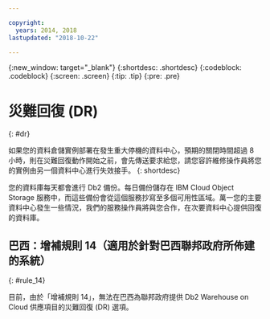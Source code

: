 ```yaml
---

copyright:
  years: 2014, 2018
lastupdated: "2018-10-22"

---
```


<!-- Attribute definitions --> 
{:new_window: target="_blank"}
{:shortdesc: .shortdesc}
{:codeblock: .codeblock}
{:screen: .screen}
{:tip: .tip}
{:pre: .pre}

# 災難回復 (DR)
{: #dr}

如果您的資料倉儲實例部署在發生重大停機的資料中心，預期的關閉時間超過 8 小時，則在災難回復動作開始之前，會先傳送要求給您，請您容許維修操作員將您的實例由另一個資料中心進行失效接手。
{: shortdesc}

您的資料庫每天都會進行 Db2 備份。每日備份儲存在 IBM Cloud Object Storage 服務中，而這些備份會從這個服務抄寫至多個可用性區域。萬一您的主要資料中心發生一些情況，我們的服務操作員將與您合作，在次要資料中心提供回復的資料庫。

## **巴西：增補規則 14**（適用於針對巴西聯邦政府所佈建的系統）
{: #rule_14}

目前，由於「增補規則 14」，無法在巴西為聯邦政府提供 Db2 Warehouse on Cloud 供應項目的災難回復 (DR) 選項。


